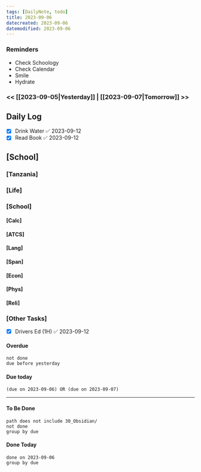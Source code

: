 ```yaml
---
tags: [DailyNote, todo]
title: 2023-09-06
datecreated: 2023-09-06
datemodified: 2023-09-06
---
```




### Reminders
- Check Schoology
- Check Calendar
- Smile
- Hydrate

### << [[2023-09-05|Yesterday]] | [[2023-09-07|Tomorrow]] >>

## Daily Log

- [x] Drink Water ✅ 2023-09-12
- [x] Read Book ✅ 2023-09-12

## [School]

### [Tanzania]

### [Life]

### [School]

#### [Calc]

#### [ATCS]

#### [Lang]

#### [Span]

#### [Econ]

#### [Phys]

#### [Reli]


### [Other Tasks]

- [x] Drivers Ed (1H) ✅ 2023-09-12

#### Overdue
```tasks
not done
due before yesterday
```
#### Due today

```tasks
(due on 2023-09-06) OR (due on 2023-09-07) 

```
---
#### To Be Done

```tasks
path does not include 30_Obsidian/
not done
group by due
```

#### Done Today

```tasks
done on 2023-09-06
group by due
```